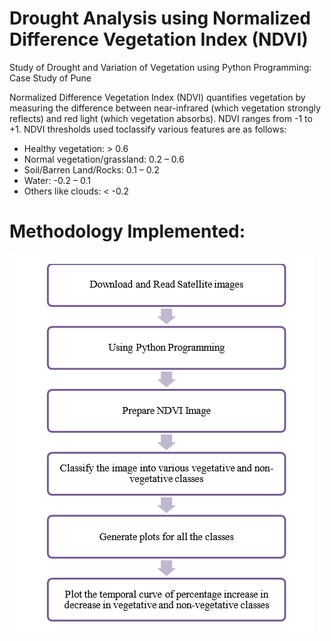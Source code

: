 # Drought Analysis using Normalized Difference Vegetation Index (NDVI)
Study of Drought and Variation of Vegetation using Python Programming: Case Study of Pune 

Normalized Difference Vegetation Index (NDVI) quantifies vegetation by measuring the difference between near-infrared (which vegetation strongly reflects) and red light (which vegetation absorbs). NDVI  ranges from  -1 to +1. NDVI thresholds used toclassify  various features are as follows: 
* Healthy vegetation: > 0.6 
* Normal vegetation/grassland: 0.2 – 0.6 
* Soil/Barren Land/Rocks: 0.1 – 0.2 
* Water: -0.2 – 0.1 
* Others like clouds: < -0.2

# Methodology Implemented:
![methodology](https://github.com/Sumana18/Drought_NDVI/blob/master/Methodology.PNG)

